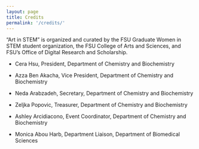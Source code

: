 ```yaml
---
layout: page
title: Credits
permalink: '/credits/'
---
```


“Art in STEM” is organized and curated by the FSU Graduate Women in STEM student organization, the FSU College of Arts and Sciences, and FSU’s Office of Digital Research and Scholarship.

* Cera Hsu, President, Department of Chemistry and Biochemistry
 
* Azza Ben Akacha, Vice President, Department of Chemistry and Biochemistry
 
* Neda Arabzadeh, Secretary, Department of Chemistry and Biochemistry
 
* Zeljka Popovic, Treasurer, Department of Chemistry and Biochemistry
 
* Ashley Arcidiacono, Event Coordinator, Department of Chemistry and Biochemistry
 
* Monica Abou Harb, Department Liaison, Department of Biomedical Sciences

